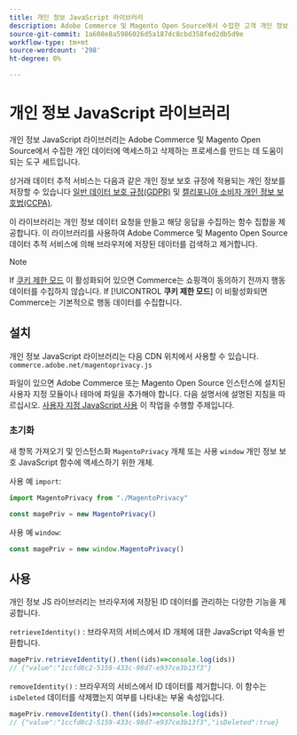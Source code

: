 ```yaml
---
title: 개인 정보 JavaScript 라이브러리
description: Adobe Commerce 및 Magento Open Source에서 수집한 고객 개인 정보에 액세스하고 삭제하는 데 사용자 지정 도구를 사용하는 방법을 알아봅니다.
source-git-commit: 1a608e8a5986026d5a187dc8cbd358fed2db5d9e
workflow-type: tm+mt
source-wordcount: '298'
ht-degree: 0%

---
```



<!-- TODO: Remove this topic and redirect to the adobe-privacy-javascript-library.md when the Adobe privacy library has been integrated with Commerce. -->

# 개인 정보 JavaScript 라이브러리

개인 정보 JavaScript 라이브러리는 Adobe Commerce 및 Magento Open Source에서 수집한 개인 데이터에 액세스하고 삭제하는 프로세스를 만드는 데 도움이 되는 도구 세트입니다.

상거래 데이터 추적 서비스는 다음과 같은 개인 정보 보호 규정에 적용되는 개인 정보를 저장할 수 있습니다 [일반 데이터 보호 규정(GDPR)](gdpr.md) 및 [캘리포니아 소비자 개인 정보 보호법(CCPA)](ccpa.md).

이 라이브러리는 개인 정보 데이터 요청을 만들고 해당 응답을 수집하는 함수 집합을 제공합니다. 이 라이브러리를 사용하여 Adobe Commerce 및 Magento Open Source 데이터 추적 서비스에 의해 브라우저에 저장된 데이터를 검색하고 제거합니다.

>[!NOTE]
>
>If [쿠키 제한 모드](https://experienceleague.adobe.com/docs/commerce-admin/start/compliance/privacy/compliance-cookie-law.html) 이 활성화되어 있으면 Commerce는 쇼핑객이 동의하기 전까지 행동 데이터를 수집하지 않습니다. If [!UICONTROL **쿠키 제한 모드**] 이 비활성화되면 Commerce는 기본적으로 행동 데이터를 수집합니다.

## 설치

개인 정보 JavaScript 라이브러리는 다음 CDN 위치에서 사용할 수 있습니다. `commerce.adobe.net/magentoprivacy.js`

파일이 있으면 Adobe Commerce 또는 Magento Open Source 인스턴스에 설치된 사용자 지정 모듈이나 테마에 파일을 추가해야 합니다. 다음 설명서에 설명된 지침을 따르십시오. [사용자 지정 JavaScript 사용](https://developer.adobe.com/commerce/frontend-core/javascript/custom/) 이 작업을 수행할 주제입니다.

### 초기화

새 항목 가져오기 및 인스턴스화 `MagentoPrivacy` 개체 또는 사용 `window` 개인 정보 보호 JavaScript 함수에 액세스하기 위한 개체.

사용 예 `import`:

```js
import MagentoPrivacy from "./MagentoPrivacy"

const magePriv = new MagentoPrivacy()
```

사용 예 `window`:

```js
const magePriv = new window.MagentoPrivacy()
```

## 사용

개인 정보 JS 라이브러리는 브라우저에 저장된 ID 데이터를 관리하는 다양한 기능을 제공합니다.

`retrieveIdentity()`
: 브라우저의 서비스에서 ID 개체에 대한 JavaScript 약속을 반환합니다.

```js
magePriv.retrieveIdentity().then((ids)=>console.log(ids))
// {"value":"1ccfd8c2-5159-433c-98d7-e937ce3b13f3"}
```

`removeIdentity()`
: 브라우저의 서비스에서 ID 데이터를 제거합니다.
이 함수는 `isDeleted` 데이터를 삭제했는지 여부를 나타내는 부울 속성입니다.

```js
magePriv.removeIdentity().then((ids)=>console.log(ids))
// {"value":"1ccfd8c2-5159-433c-98d7-e937ce3b13f3","isDeleted":true}
```
